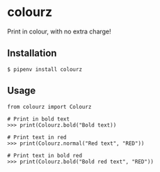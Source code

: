 # colourz
Print in colour, with no extra charge!

## Installation

`$ pipenv install colourz`

## Usage

```
from colourz import Colourz

# Print in bold text
>>> print(Colourz.bold("Bold text))

# Print text in red
>>> print(Colourz.normal("Red text", "RED"))

# Print text in bold red
>>> print(Colourz.bold("Bold red text", "RED"))
```
